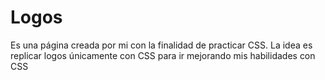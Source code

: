 # Logos
Es una página creada por mi con la finalidad de practicar CSS. La idea es replicar logos únicamente con CSS para ir mejorando mis habilidades con CSS
